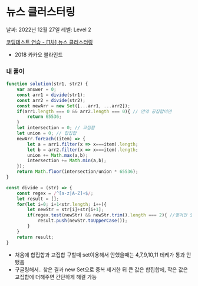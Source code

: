 # 뉴스 클러스터링

날짜: 2022년 12월 27일
레벨: Level 2

[코딩테스트 연습 - [1차] 뉴스 클러스터링](https://school.programmers.co.kr/learn/courses/30/lessons/17677)

- 2018 카카오 블라인드

### 내 풀이

```jsx
function solution(str1, str2) {
    var answer = 0;
    const arr1 = divide(str1);
    const arr2 = divide(str2);
    const newArr = new Set([...arr1, ...arr2]);
    if(arr1.length === 0 && arr2.length === 0){ // 만약 공집합이면
        return 65536;
    }
    let intersection = 0; // 교집합
    let union = 0; // 합집합
    newArr.forEach((item) => {
        let a = arr1.filter(x => x===item).length;
        let b = arr2.filter(x => x===item).length;
        union += Math.max(a,b);
        intersection += Math.min(a,b);
    });
    return Math.floor(intersection/union * 65536);
}

const divide = (str) => {
    const regex = /^[a-z|A-Z]+$/;
    let result = [];
    for(let i=0; i+1<str.length; i++){
        let newStr = str[i]+str[i+1];
        if(regex.test(newStr) && newStr.trim().length === 2){ //영어만 있고, 공백제거했을때 길이가 2일때
            result.push(newStr.toUpperCase());   
        }
    }
    return result;
}
```

- 처음에 합집합과 교집합 구할때 set이용해서 안했을때는 4,7,9,10,11 테케가 통과 안됐음
- 구글링해서.. 찾은 결과 new Set으로 중복 제거한 뒤 큰 값은 합집합에, 작은 값은 교집합에 더해주면 간단하게 해결 가능